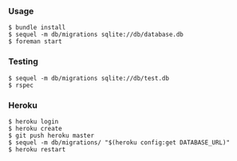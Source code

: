 ### Usage
    $ bundle install
    $ sequel -m db/migrations sqlite://db/database.db
    $ foreman start
    
### Testing
    $ sequel -m db/migrations sqlite://db/test.db
    $ rspec
     
### Heroku 
    $ heroku login
    $ heroku create
    $ git push heroku master
    $ sequel -m db/migrations/ "$(heroku config:get DATABASE_URL)"
    $ heroku restart
